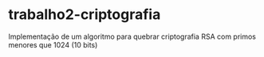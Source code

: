 # trabalho2-criptografia
Implementação de um algoritmo para quebrar criptografia RSA com primos menores que 1024 (10 bits)

